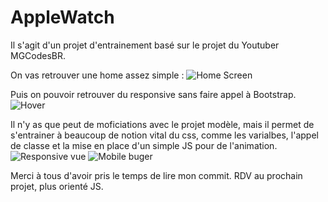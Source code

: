 # AppleWatch


Il s'agit d'un projet d'entrainement basé sur le projet du Youtuber MGCodesBR.



On vas retrouver une home assez simple : 
![Home Screen](https://user-images.githubusercontent.com/85620905/215355492-fd856947-b205-40ba-b850-26823b1ce3b4.png)

Puis on pouvoir retrouver du responsive sans faire appel à Bootstrap. 
![Hover](https://user-images.githubusercontent.com/85620905/215355556-a0e87207-9bf2-4eb7-b8c5-cc937eb19cd8.png)

Il n'y as que peut de moficiations avec le projet modèle, mais il permet de s'entrainer à beaucoup de notion vital du css, comme les varialbes, l'appel de classe et la mise en place d'un simple JS pour de l'animation. 
![Responsive vue](https://user-images.githubusercontent.com/85620905/215355563-da48e288-890c-4b23-aed6-c5980a7e9bd2.png)
![Mobile buger](https://user-images.githubusercontent.com/85620905/215355571-a0c6c8a5-c2f3-472b-babc-ca9e3131318c.png)


Merci à tous d'avoir pris le temps de lire mon commit. 
RDV au prochain projet, plus orienté JS. 
